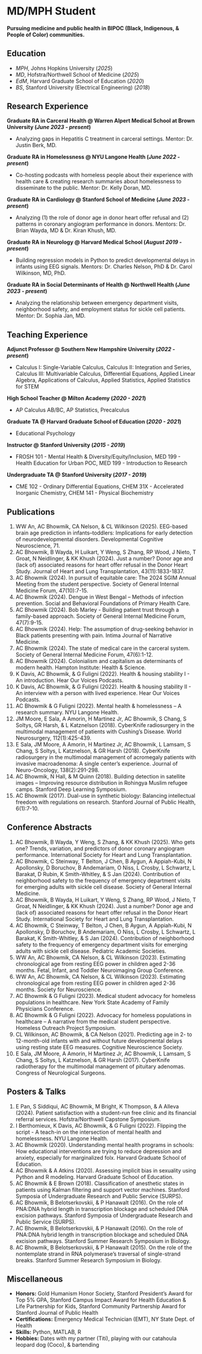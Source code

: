 # MD/MPH Student

#### Pursuing medicine and public health in BIPOC (Black, Indigenous, & People of Color) communities.

## Education
- _MPH_, Johns Hopkins University (_2025_)
- _MD_, Hofstra/Northwell School of Medicine (_2025_)								       		
- _EdM_, Harvard Graduate School of Education (_2020_)	 			        		
- _BS_, Stanford University (Electrical Engineering) (_2018_)

## Research Experience
**Graduate RA in Carceral Health @ Warren Alpert Medical School at Brown University (_June 2023 - present_)**
- Analyzing gaps in Hepatitis C treatment in carceral settings. Mentor: Dr. Justin Berk, MD.

**Graduate RA in Homelessness @ NYU Langone Health (_June 2022 - present_)**
- Co-hosting podcasts with homeless people about their experience with health care & creating research summaries about homelessness to disseminate to the public. Mentor: Dr. Kelly Doran, MD.

**Graduate RA in Cardiology @ Stanford School of Medicine (_June 2023 - present_)**
- Analyzing (1) the role of donor age in donor heart offer refusal and (2) patterns in coronary angiogram
performance in donors. Mentors: Dr. Brian Wayda, MD & Dr. Kiran Khush, MD.

**Graduate RA in Neurology @ Harvard Medical School (_August 2019 - present_)**
- Building regression models in Python to predict developmental delays in infants using EEG signals. Mentors: Dr. Charles Nelson, PhD & Dr. Carol Wilkinson, MD, PhD.

**Graduate RA in Social Determinants of Health @ Northwell Health (_June 2023 - present_)**
- Analyzing the relationship between emergency department visits, neighborhood safety, and employment status for sickle cell patients. Mentor: Dr. Sophia Jan, MD.

## Teaching Experience
**Adjunct Professor @ Southern New Hampshire University (_2022 - present_)**
- Calculus I: Single-Variable Calculus, Calculus II: Integration and Series, Calculus III: Multivariable Calculus, Differential Equations, Applied Linear Algebra, Applications of Calculus, Applied Statistics, Applied Statistics for STEM

**High School Teacher @ Milton Academy (_2020 - 2021_)**
- AP Calculus AB/BC, AP Statistics, Precalculus

**Graduate TA @ Harvard Graduate School of Education (_2020 - 2021_)**
- Educational Psychology

**Instructor @ Stanford University (_2015 - 2019_)**
- FROSH 101 - Mental Health & Diversity/Equity/Inclusion, MED 199 - Health Education for Urban POC, MED 199 - Introduction to Research

**Undergraduate TA @ Stanford University (_2017 - 2019_)**
- CME 102 - Ordinary Differential Equations, CHEM 31X - Accelerated Inorganic Chemistry, CHEM 141 - Physical Biochemistry

## Publications
1. WW An, AC Bhowmik, CA Nelson, & CL Wilkinson (2025). EEG-based brain age prediction in infants–toddlers: Implications for early detection of neurodevelopmental disorders. Developmental Cognitive Neuroscience, 71.
2. AC Bhowmik, B Wayda, H Luikart, Y Weng, S Zhang, RP Wood, J Nieto, T Groat, N Neidlinger, & KK Khush (2024). Just a number? Donor age and (lack of) associated reasons for heart offer refusal in the Donor Heart Study. Journal of Heart and Lung Transplantation, 43(11):1833-1837.
3. AC Bhowmik (2024). In pursuit of equitable care: The 2024 SGIM Annual Meeting from the student perspective. Society of General Internal Medicine Forum, 47(10):7-15.
4. AC Bhowmik (2024). Dengue in West Bengal – Methods of infection prevention. Social and Behavioral Foundations of Primary Health Care.
5. AC Bhowmik (2024). Bob Marley - Building patient trust through a family-based approach. Society of General Internal Medicine Forum, 47(7):9-15.
6. AC Bhowmik (2024). Help: The assumption of drug-seeking behavior in Black patients presenting with pain. Intima Journal of Narrative Medicine.
7. AC Bhowmik (2024). The state of medical care in the carceral system. Society of General Internal Medicine Forum, 47(6):1-12.
8. AC Bhowmik (2024). Colonialism and capitalism as determinants of modern health. Hampton Institute: Health & Science.
9. K Davis, AC Bhowmik, & G Fuligni (2022). Health & housing stability I - An introduction. Hear Our Voices Podcasts.
10. K Davis, AC Bhowmik, & G Fuligni (2022). Health & housing stability II - An interview with a person with lived experience. Hear Our Voices Podcasts.
11. AC Bhowmik & G Fuligni (2022). Mental health & homelessness – A research summary. NYU Langone Health.
12. JM Moore, E Sala, A Amorin, H Martinez Jr, AC Bhowmik, S Chang, S Soltys, GR Harsh, & L Katznelson (2018). CyberKnife radiosurgery in the multimodal management of patients with Cushing’s Disease. World Neurosurgery, 112(1):425-439.
13. E Sala, JM Moore, A Amorin, H Martinez Jr, AC Bhowmik, L Lamsam, S Chang, S Soltys, L Katznelson, & GR Harsh (2018). CyberKnife radiosurgery in the multimodal management of acromegaly patients with invasive macroadenoma: A single center’s experience. Journal of Neuro-Oncology, 138(2):291-298.
14. AC Bhowmik, N Hall, & M Quinn (2018). Building detection in satellite images – Improving resource distribution in Rohingya Muslim refugee camps. Stanford Deep Learning Symposium.
15. AC Bhowmik (2017). Dual-use in synthetic biology: Balancing intellectual freedom with regulations on research. Stanford Journal of Public Health, 6(1):7-10.

## Conference Abstracts
1. AC Bhowmik, B Wayda, Y Weng, S Zhang, & KK Khush (2025). Who gets one? Trends, variation, and predictors of donor coronary angiogram performance. International Society for Heart and Lung Transplantation.
2. AC Bhowmik, C Steinway, T Belton, J Chen, B Aygun, A Appiah-Kubi, N Apollonsky, D Boruchov, B Andemariam, O Niss, L Crosby, L Schwartz, L Barakat, D Rubin, K Smith-Whitley, & S Jan (2024). Contribution of neighborhood safety to the frequency of emergency department visits for emerging adults with sickle cell disease. Society of General Internal Medicine.
3. AC Bhowmik, B Wayda, H Luikart, Y Weng, S Zhang, RP Wood, J Nieto, T Groat, N Neidlinger, & KK Khush (2024). Just a number? Donor age and (lack of) associated reasons for heart offer refusal in the Donor Heart Study. International Society for Heart and Lung Transplantation.
4. AC Bhowmik, C Steinway, T Belton, J Chen, B Aygun, A Appiah-Kubi, N Apollonsky, D Boruchov, B Andemariam, O Niss, L Crosby, L Schwartz, L Barakat, K Smith-Whitley, & S Jan (2024). Contribution of neighborhood safety to the frequency of emergency department visits for emerging adults with sickle cell disease. Pediatric Academic Societies.
5. WW An, AC Bhowmik, CA Nelson, & CL Wilkinson (2023). Estimating chronological age from resting EEG power in children aged 2-36 months. Fetal, Infant, and Toddler Neuroimaging Group Conference.
6. WW An, AC Bhowmik, CA Nelson, & CL Wilkinson (2023). Estimating chronological age from resting EEG power in children aged 2-36 months. Society for Neuroscience.
7. AC Bhowmik & G Fuligni (2023). Medical student advocacy for homeless populations in healthcare. New York State Academy of Family Physicians Conference.
8. AC Bhowmik & G Fuligni (2022). Advocacy for homeless populations in healthcare – A narrative from the medical student perspective. Homeless Outreach Project Symposium.
9. CL Wilkinson, AC Bhowmik, & CA Nelson (2021). Predicting age in 2- to 12-month-old infants with and without future developmental delays using resting state EEG measures. Cognitive Neuroscience Society.
10. E Sala, JM Moore, A Amorin, H Martinez Jr, AC Bhowmik, L Lamsam, S Chang, S Soltys, L Katznelson, & GR Harsh (2017). CyberKnife radiotherapy for the multimodal management of pituitary adenomas. Congress of Neurological Surgeons.

## Posters & Talks
1. E Pan, S Siddiqui, AC Bhowmik, M Bright, K Thompson, & A Alleva (2024). Patient satisfaction with a student-run free clinic and its financial referral services. Hofstra/Northwell Capstone Symposium.
2. I Berthomieux, K Davis, AC Bhowmik, & G Fuligni (2022). Flipping the script - A teach-in on the intersection of mental health and homelessness. NYU Langone Health.
3. AC Bhowmik (2020). Understanding mental health programs in schools: How educational interventions are trying to reduce depression and anxiety, especially for marginalized folx. Harvard Graduate School of Education.
4. AC Bhowmik & A Atkins (2020). Assessing implicit bias in sexuality using Python and R modeling. Harvard Graduate School of Education.
5. AC Bhowmik & E Brown (2018). Classification of anesthetic states in patients using Kalman filtering and support vector machines. Stanford Symposia of Undergraduate Research and Public Service (SURPS).
6. AC Bhowmik, B Belotserkovskii, & P Hanawalt (2016). On the role of PNA:DNA hybrid length in transcription blockage and scheduled DNA excision pathways. Stanford Symposia of Undergraduate Research and Public Service (SURPS).
7. AC Bhowmik, B Belotserkovskii, & P Hanawalt (2016). On the role of PNA:DNA hybrid length in transcription blockage and scheduled DNA excision pathways. Stanford Summer Research Symposium in Biology.
8. AC Bhowmik, B Belotserkovskii, & P Hanawalt (2015). On the role of the nontemplate strand in RNA polymerase’s traversal of single-strand breaks. Stanford Summer Research Symposium in Biology.

## Miscellaneous
- **Honors:** Gold Humanism Honor Society, Stanford President’s Award for Top 5% GPA, Stanford Campus Impact Award for Health Education & Life Partnership for Kids, Stanford Community Partnership Award for Stanford Journal of Public Health
- **Certifications:** Emergency Medical Technician (EMT), NY State Dept. of Health
- **Skills:** Python, MATLAB, R
- **Hobbies:** Dates with my partner (Titi), playing with our catahoula leopard dog (Coco), & bartending

